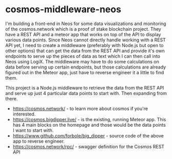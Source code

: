 # cosmos-middleware-neos

I'm building a front-end in Neos for some data visualizations and monitoring of the cosmos.network which is a proof of stake blockchain project. They have a REST API and a meteor app that works on top of the API to display various data points. Since Neos cannot directly handle working with a REST API yet, I need to create a middleware (preferably with Node.js but open to other options)  that can get the data from the REST API and provide it's own endpoints to serve up the pieces of data as text which I can then call into Neos using LogiX. The middleware may have to do some calculations on data before serving up certain endpoints, but those calculations are already figured out in the Meteor app, just have to reverse engineer it a little to find them.

This project is a Node.js middleware to retrieve the data from the REST API and serve up just 4 particular data points to start with. Then expanding from there.

- https://cosmos.network/ - to learn more about cosmos if you're interested.
- https://cosmos.bigdipper.live/ - is the existing, running Meteor app. This has 4 main blocks on the homepage and those would be the data points I want to start with.
- https://www.github.com/forbole/big_dipper - source code of the above app to reverse engineer.
- https://cosmos.network/rpc/ - swagger definition for the Cosmos REST API
